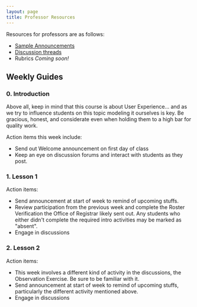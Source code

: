 ```yaml
---
layout: page
title: Professor Resources
---
```

Resources for professors are as follows:

* [Sample Announcements](/announcements/)
* [Discussion threads](/discussions/)
* Rubrics *Coming soon!*

## Weekly Guides

### 0. Introduction

Above all, keep in mind that this course is about User Experience... and as we try to influence students on this topic modeling it ourselves is key. Be gracious, honest, and considerate even when holding them to a high bar for quality work.

Action items this week include:

* Send out Welcome announcement on first day of class
* Keep an eye on discussion forums and interact with students as they post.

### 1. Lesson 1

Action items:

* Send announcement at start of week to remind of upcoming stuffs.
* Review participation from the previous week and complete the Roster Verification the Office of Registrar likely sent out. Any students who either didn't complete the required intro activities may be marked as "absent".
* Engage in discussions

### 2. Lesson 2

Action items:

* This week involves a different kind of activity in the discussions, the Observation Exercise. Be sure to be familiar with it.
* Send announcement at start of week to remind of upcoming stuffs, particularly the different activity mentioned above.
* Engage in discussions
